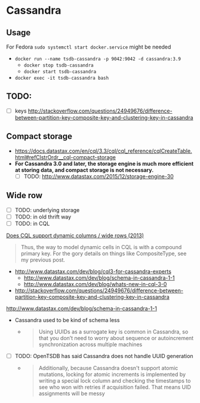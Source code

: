 # Cassandra

## Usage

For Fedora `sudo systemctl start docker.service` might be needed

- `docker run --name tsdb-cassandra -p 9042:9042 -d cassandra:3.9`
  - `docker stop tsdb-cassandra`
  - `docker start tsdb-cassandra`
- `docker exec -it tsdb-cassandra bash`

## TODO:

- [ ] keys http://stackoverflow.com/questions/24949676/difference-between-partition-key-composite-key-and-clustering-key-in-cassandra

## Compact storage

- https://docs.datastax.com/en/cql/3.3/cql/cql_reference/cqlCreateTable.html#refClstrOrdr__cql-compact-storage
- **For Cassandra 3.0 and later, the storage engine is much more efficient at storing data, and compact storage is not necessary.**
  - [ ] TODO: http://www.datastax.com/2015/12/storage-engine-30

## Wide row

- [ ] TODO: underlying storage
- [ ] TODO: in old thrift way
- [ ] TODO: in CQL

[Does CQL support dynamic columns / wide rows (2013)](http://www.datastax.com/dev/blog/does-cql-support-dynamic-columns-wide-rows)

> Thus, the way to model dynamic cells in CQL is with a compound primary key. For the gory details on things like CompositeType, see my previous post.


- http://www.datastax.com/dev/blog/cql3-for-cassandra-experts
  - http://www.datastax.com/dev/blog/schema-in-cassandra-1-1
  - http://www.datastax.com/dev/blog/whats-new-in-cql-3-0
- http://stackoverflow.com/questions/24949676/difference-between-partition-key-composite-key-and-clustering-key-in-cassandra


http://www.datastax.com/dev/blog/schema-in-cassandra-1-1

- Cassandra used to be kind of schema less
  - > Using UUIDs as a surrogate key is common in Cassandra, so that you don’t need to worry about sequence or autoincrement synchronization across multiple machines
- [ ] TODO: OpenTSDB has said Cassandra does not handle UUID generation
  - > Additionally, because Cassandra doesn't support atomic mutations, locking for atomic increments is implemented by writing a special lock column and checking the timestamps to see who won with retries if acquisition failed. That means UID assignments will be messy
